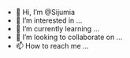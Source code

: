 - 👋 Hi, I’m @Sijumia
- 👀 I’m interested in ...
- 🌱 I’m currently learning ...
- 💞️ I’m looking to collaborate on ...
- 📫 How to reach me ...

<!---
Sijumia/Sijumia is a ✨ special ✨ repository because its `README.md` (this file) appears on your GitHub profile.
You can click the Preview link to take a look at your changes.
--->
